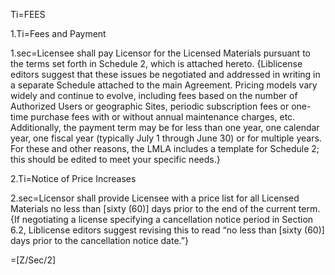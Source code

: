 Ti=FEES

1.Ti=Fees and Payment

1.sec=Licensee shall pay Licensor for the Licensed Materials pursuant to the terms set forth in Schedule 2, which is attached hereto. {Liblicense editors suggest that these issues be negotiated and addressed in writing in a separate Schedule attached to the main Agreement. Pricing models vary widely and continue to evolve, including fees based on the number of Authorized Users or geographic Sites, periodic subscription fees or one-time purchase fees with or without annual maintenance charges, etc. Additionally, the payment term may be for less than one year, one calendar year, one fiscal year (typically July 1 through June 30) or for multiple years. For these and other reasons, the LMLA includes a template for Schedule 2; this should be edited to meet your specific needs.} 

2.Ti=Notice of Price Increases

2.sec=Licensor shall provide Licensee with a price list for all Licensed Materials no less than [sixty (60)] days prior to the end of the current term. {If negotiating a license specifying a cancellation notice period in Section 6.2, Liblicense editors suggest revising this to read “no less than [sixty (60)] days prior to the cancellation notice date.”}

=[Z/Sec/2]

